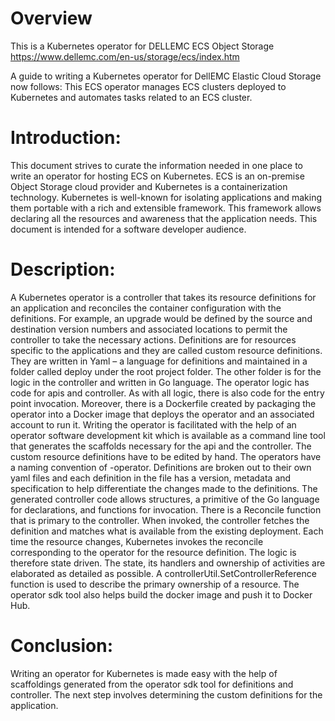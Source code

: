 # Overview
This is a Kubernetes operator for DELLEMC ECS Object Storage
https://www.dellemc.com/en-us/storage/ecs/index.htm

A guide to writing a Kubernetes operator for DellEMC Elastic Cloud Storage now follows:
This ECS operator manages ECS clusters deployed to Kubernetes and automates tasks related to an ECS cluster.

# Introduction: 

This document strives to curate the information needed in one place to write an operator for hosting ECS on Kubernetes. ECS is an on-premise Object Storage cloud provider and Kubernetes is a containerization technology. Kubernetes is well-known for isolating applications and making them portable with a rich and extensible framework. This framework allows declaring all the resources and awareness that the application needs. This document is intended for a software developer audience.

# Description: 
A Kubernetes operator is a controller that takes its resource definitions for an application and reconciles the container configuration with the definitions. For example, an upgrade would be defined by the source and destination version numbers and associated locations to permit the controller to take the necessary actions. Definitions are for resources specific to the applications and they are called custom resource definitions. They are written in Yaml – a language for definitions and maintained in a folder called deploy under the root project folder. The other folder is for the logic in the controller and written in Go language.  The operator logic has code for apis and controller. As with all logic, there is also code for the entry point invocation. Moreover, there is a Dockerfile created by packaging the operator into a Docker image that deploys the operator and an associated account to run it.
Writing the operator is facilitated with the help of an operator software development kit which is available as a command line tool that generates the scaffolds necessary for the api and the controller. The custom resource definitions have to be edited by hand. The operators have a naming convention of <name>-operator. Definitions are broken out to their own yaml files and each definition in the file has a version, metadata and specification to help differentiate the changes made to the definitions.
The generated controller code allows structures, a primitive of the Go language for declarations, and functions for invocation. There is a Reconcile function that is primary to the controller. When invoked, the controller fetches the definition and matches what is available from the existing deployment. Each time the resource changes, Kubernetes invokes the reconcile corresponding to the operator for the resource definition.  The logic is therefore state driven. The state, its handlers and ownership of activities are elaborated as detailed as possible. A controllerUtil.SetControllerReference function is used to describe the primary ownership of a resource.
The operator sdk tool also helps build the docker image and push it to Docker Hub.

# Conclusion: 

Writing an operator for Kubernetes is made easy with the help of scaffoldings generated from the operator sdk tool for definitions and controller. The next step involves determining the custom definitions for the application.



